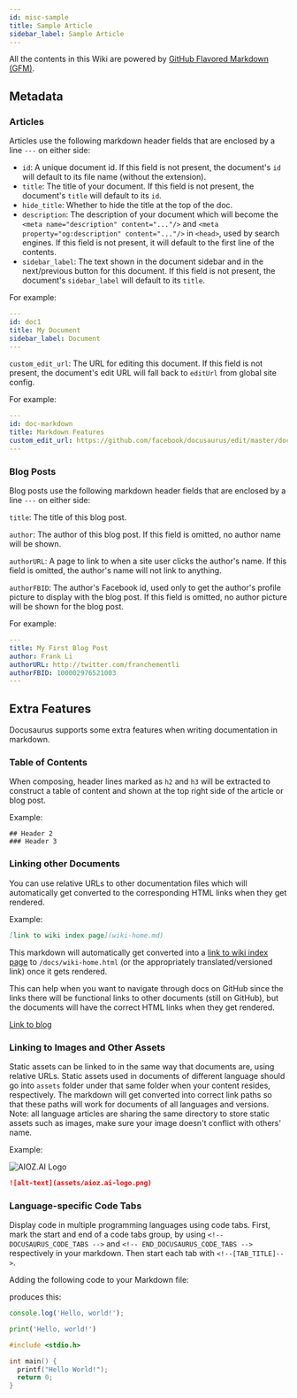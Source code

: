 ```yaml
---
id: misc-sample
title: Sample Article
sidebar_label: Sample Article
---
```


All the contents in this Wiki are powered by [GitHub Flavored Markdown (GFM)](https://guides.github.com/features/mastering-markdown/).

## Metadata

### Articles

Articles use the following markdown header fields that are enclosed by a line `---` on either side:

- `id`: A unique document id. If this field is not present, the document's `id` will default to its file name (without the extension).
- `title`: The title of your document. If this field is not present, the document's `title` will default to its `id`.
- `hide_title`: Whether to hide the title at the top of the doc.
- `description`: The description of your document which will become the `<meta name="description" content="..."/>` and `<meta property="og:description" content="..."/>` in `<head>`, used by search engines. If this field is not present, it will default to the first line of the contents.
- `sidebar_label`: The text shown in the document sidebar and in the next/previous button for this document. If this field is not present, the document's `sidebar_label` will default to its `title`.

For example:

```yaml
---
id: doc1
title: My Document
sidebar_label: Document
---

```

`custom_edit_url`: The URL for editing this document. If this field is not present, the document's edit URL will fall back to `editUrl` from global site config.

For example:

```yaml
---
id: doc-markdown
title: Markdown Features
custom_edit_url: https://github.com/facebook/docusaurus/edit/master/docs/api-doc-markdown.md
---

```

### Blog Posts

Blog posts use the following markdown header fields that are enclosed by a line `---` on either side:

`title`: The title of this blog post.

`author`: The author of this blog post. If this field is omitted, no author name will be shown.

`authorURL`: A page to link to when a site user clicks the author's name. If this field is omitted, the author's name will not link to anything.

`authorFBID`: The author's Facebook id, used only to get the author's profile picture to display with the blog post. If this field is omitted, no author picture will be shown for the blog post.

For example:

```yaml
---
title: My First Blog Post
author: Frank Li
authorURL: http://twitter.com/franchementli
authorFBID: 100002976521003
---

```

## Extra Features

Docusaurus supports some extra features when writing documentation in markdown.

### Table of Contents

When composing, header lines marked as `h2` and `h3` will be extracted to construct a table of content and shown at the top right side of the article or blog post.

Example:

```
## Header 2
### Header 3
```

### Linking other Documents

You can use relative URLs to other documentation files which will automatically get converted to the corresponding HTML links when they get rendered.

Example:

```md
[link to wiki index page](wiki-home.md)
```

This markdown will automatically get converted into a [link to wiki index page](wiki-home.md) to `/docs/wiki-home.html` (or the appropriately translated/versioned link) once it gets rendered.  

This can help when you want to navigate through docs on GitHub since the links there will be functional links to other documents (still on GitHub), but the documents will have the correct HTML links when they get rendered.

[Link to blog](../../blog)

### Linking to Images and Other Assets

Static assets can be linked to in the same way that documents are, using relative URLs. Static assets used in documents of different language should go into `assets` folder under that same folder when your content resides, respectively. The markdown will get converted into correct link paths so that these paths will work for documents of all languages and versions.  Note: all language articles are sharing the same directory to store static assets such as images, make sure your image doesn't conflict with others' name.

Example:

![AIOZ.AI Logo](assets/aioz.ai-logo.png)

```md
![alt-text](assets/aioz.ai-logo.png)
```

### Language-specific Code Tabs

Display code in multiple programming languages using code tabs. First, mark the start and end of a code tabs group, by using `<!-- DOCUSAURUS_CODE_TABS -->` and `<!-- END_DOCUSAURUS_CODE_TABS -->` respectively in your markdown. Then start each tab with `<!--[TAB_TITLE]-->`.

Adding the following code to your Markdown file:

<script src="https://gist.github.com/yangshun/d36d04f383c40beb3f31dd2a16666f6c.js"></script>

produces this:

<!--DOCUSAURUS_CODE_TABS-->

<!--JavaScript-->

```js
console.log('Hello, world!');
```

<!--Python-->

```py
print('Hello, world!')
```

<!--C-->

```C
#include <stdio.h>

int main() {
  printf("Hello World!");
  return 0;
}
```

<!--END_DOCUSAURUS_CODE_TABS-->
